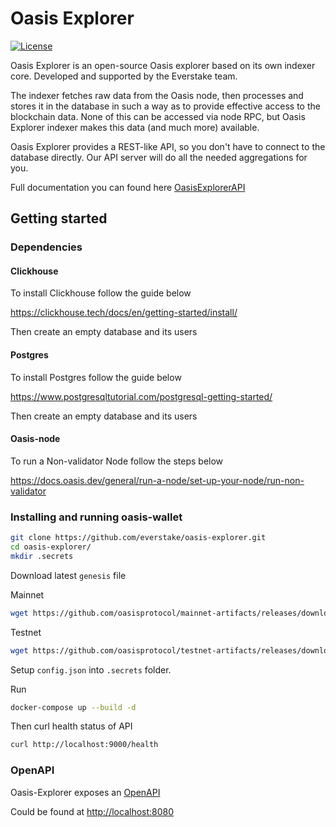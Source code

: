 # Oasis Explorer

[![License](https://img.shields.io/badge/License-Apache%202.0-blue.svg)](https://opensource.org/licenses/Apache-2.0)

Oasis Explorer is an open-source Oasis explorer based on its own indexer core.
Developed and supported by the Everstake team.

The indexer fetches raw data from the Oasis node, then processes and
stores it in the database in such a way 
as to provide effective access to the blockchain data.
None of this can be accessed via node RPC,
but Oasis Explorer indexer makes this data (and much more) available.

Oasis Explorer provides a REST-like API, 
so you don't have to connect to the database directly.
Our API server will do all the needed aggregations for you.

Full documentation you can found here [OasisExplorerAPI](https://oasismonitor.com/docs)

## Getting started

### Dependencies

#### Clickhouse

 To install Clickhouse follow the guide below

<https://clickhouse.tech/docs/en/getting-started/install/>

 Then create an empty database and its users

#### Postgres

 To install Postgres follow the guide below  

 <https://www.postgresqltutorial.com/postgresql-getting-started/>

 Then create an empty database and its users

#### Oasis-node

 To run a Non-validator Node follow the steps below

 <https://docs.oasis.dev/general/run-a-node/set-up-your-node/run-non-validator>

### Installing and running oasis-wallet

```bash
git clone https://github.com/everstake/oasis-explorer.git
cd oasis-explorer/
mkdir .secrets
```

Download latest `genesis` file

Mainnet

```bash
wget https://github.com/oasisprotocol/mainnet-artifacts/releases/download/2021-04-28/genesis.json
```

Testnet

```bash
wget https://github.com/oasisprotocol/testnet-artifacts/releases/download/2021-04-13/genesis.json
```

Setup `config.json` into `.secrets` folder.

Run

```bash
docker-compose up --build -d 
```

Then curl health status of API

```bash
curl http://localhost:9000/health
```

### OpenAPI

Oasis-Explorer exposes an [OpenAPI](https://github.com/everstake/oasis-explorer/blob/master/swagger/swagger.yml)

Could be found at <http://localhost:8080>
